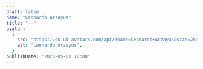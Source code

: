 ```yaml
---
draft: false
name: "Leonardo Arzayus"
title: "--"
avatar:
  {
    src: "https://eu.ui-avatars.com/api/?name=Leonardo+Arzayus&size=280",
    alt: "Leonardo Arzayus",
  }
publishDate: "2023-05-01 10:00"
---
```

